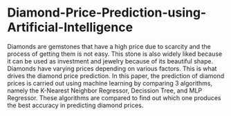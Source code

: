 # Diamond-Price-Prediction-using-Artificial-Intelligence
Diamonds are gemstones that have a high price due to scarcity and the process of getting them is not easy. This stone is also widely liked because it can be used as investment and jewelry because of its beautiful shape. Diamonds have varying prices depending on various factors. This is what drives the diamond price prediction. In this paper, the prediction of diamond prices is carried out using machine learning by comparing 3 algorithms, namely the K-Nearest Neighbor Regressor, Decission Tree, and MLP Regressor. These algorithms are compared to find out which one produces the best accuracy in predicting diamond prices.
